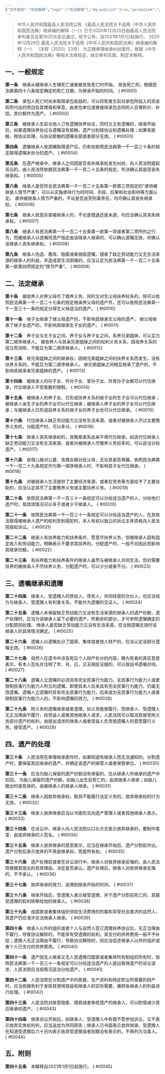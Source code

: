 ```yaml
---
{"文件类别":"司法解释","tags":["司法解释"],"dg-publish":true,"permalink":"/法条/司法解释/最高人民法院关于适用《中华人民共和国民法典》继承编的解释（一）/","dgPassFrontmatter":true,"created":"2024-07-03T17:30:27.154+08:00","updated":"2024-09-11T12:58:08.048+08:00"}
---
```


>中华人民共和国最高人民法院公告
《最高人民法院关于适用〈中华人民共和国民法典〉继承编的解释（一）》已于2020年12月25日由最高人民法院审判委员会第1825次会议通过，现予公布，自2021年1月1日起施行。
2020年12月29日
最高人民法院关于适用《中华人民共和国民法典》继承编的解释（一）
（法释〔2020〕23号）
为正确审理继承纠纷案件，根据《中华人民共和国民法典》等相关法律规定，结合审判实践，制定本解释。

## 一、一般规定

**第一条**　继承从被继承人生理死亡或者被宣告死亡时开始。
宣告死亡的，根据民法典第四十八条规定确定的死亡日期，为继承开始的时间。
{ #t0001}


**第二条**　承包人死亡时尚未取得承包收益的，可以将死者生前对承包所投入的资金和所付出的劳动及其增值和孳息，由发包单位或者接续承包合同的人合理折价、补偿。其价额作为遗产。
{ #t0002}


**第三条**　被继承人生前与他人订有遗赠扶养协议，同时又立有遗嘱的，继承开始后，如果遗赠扶养协议与遗嘱没有抵触，遗产分别按协议和遗嘱处理；如果有抵触，按协议处理，与协议抵触的遗嘱全部或者部分无效。
{ #t0003}


**第四条**　遗嘱继承人依遗嘱取得遗产后，仍有权依照民法典第一千一百三十条的规定取得遗嘱未处分的遗产。
{ #t0004}


**第五条**　在遗产继承中，继承人之间因是否丧失继承权发生纠纷，向人民法院提起诉讼的，由人民法院依据民法典第一千一百二十五条的规定，判决确认其是否丧失继承权。
{ #t0005}


**第六条**　继承人是否符合民法典第一千一百二十五条第一款第三项规定的“虐待被继承人情节严重”，可以从实施虐待行为的时间、手段、后果和社会影响等方面认定。
虐待被继承人情节严重的，不论是否追究刑事责任，均可确认其丧失继承权。
{ #t0006}


**第七条**　继承人故意杀害被继承人的，不论是既遂还是未遂，均应当确认其丧失继承权。
{ #t0007}


**第八条**　继承人有民法典第一千一百二十五条第一款第一项或者第二项所列之行为，而被继承人以遗嘱将遗产指定由该继承人继承的，可以确认遗嘱无效，并确认该继承人丧失继承权。
{ #t0008}


**第九条**　继承人伪造、篡改、隐匿或者销毁遗嘱，侵害了缺乏劳动能力又无生活来源的继承人的利益，并造成其生活困难的，应当认定为民法典第一千一百二十五条第一款第四项规定的“情节严重”。
{ #t0009}


## 二、法定继承

**第十条**　被收养人对养父母尽了赡养义务，同时又对生父母扶养较多的，除可以依照民法典第一千一百二十七条的规定继承养父母的遗产外，还可以依照民法典第一千一百三十一条的规定分得生父母适当的遗产。
{ #t0010}


**第十一条**　继子女继承了继父母遗产的，不影响其继承生父母的遗产。
继父母继承了继子女遗产的，不影响其继承生子女的遗产。
{ #t0011}


**第十二条**　养子女与生子女之间、养子女与养子女之间，系养兄弟姐妹，可以互为第二顺序继承人。
被收养人与其亲兄弟姐妹之间的权利义务关系，因收养关系的成立而消除，不能互为第二顺序继承人。
{ #t0012}


**第十三条**　继兄弟姐妹之间的继承权，因继兄弟姐妹之间的扶养关系而发生。没有扶养关系的，不能互为第二顺序继承人。
继兄弟姐妹之间相互继承了遗产的，不影响其继承亲兄弟姐妹的遗产。
{ #t0013}


**第十四条**　被继承人的孙子女、外孙子女、曾孙子女、外曾孙子女都可以代位继承，代位继承人不受辈数的限制。
{ #t0014}


**第十五条**　被继承人的养子女、已形成扶养关系的继子女的生子女可以代位继承；被继承人亲生子女的养子女可以代位继承；被继承人养子女的养子女可以代位继承；与被继承人已形成扶养关系的继子女的养子女也可以代位继承。
{ #t0015}


**第十六条**　代位继承人缺乏劳动能力又没有生活来源，或者对被继承人尽过主要赡养义务的，分配遗产时，可以多分。
{ #t0016}


**第十七条**　继承人丧失继承权的，其晚辈直系血亲不得代位继承。如该代位继承人缺乏劳动能力又没有生活来源，或者对被继承人尽赡养义务较多的，可以适当分给遗产。
{ #t0017}


**第十八条**　丧偶儿媳对公婆、丧偶女婿对岳父母，无论其是否再婚，依照民法典第一千一百二十九条规定作为第一顺序继承人时，不影响其子女代位继承。
{ #t0018}


**第十九条**　对被继承人生活提供了主要经济来源，或者在劳务等方面给予了主要扶助的，应当认定其尽了主要赡养义务或主要扶养义务。
{ #t0019}


**第二十条**　依照民法典第一千一百三十一条规定可以分给适当遗产的人，分给他们遗产时，按具体情况可以多于或者少于继承人。
{ #t0020}


**第二十一条**　依照民法典第一千一百三十一条规定可以分给适当遗产的人，在其依法取得被继承人遗产的权利受到侵犯时，本人有权以独立的诉讼主体资格向人民法院提起诉讼。
{ #t0021}


**第二十二条**　继承人有扶养能力和扶养条件，愿意尽扶养义务，但被继承人因有固定收入和劳动能力，明确表示不要求其扶养的，分配遗产时，一般不应因此而影响其继承份额。
{ #t0022}


**第二十三条**　有扶养能力和扶养条件的继承人虽然与被继承人共同生活，但对需要扶养的被继承人不尽扶养义务，分配遗产时，可以少分或者不分。
{ #t0023}


## 三、遗嘱继承和遗赠

**第二十四条**　继承人、受遗赠人的债权人、债务人，共同经营的合伙人，也应当视为与继承人、受遗赠人有利害关系，不能作为遗嘱的见证人。
{ #t0024}


**第二十五条**　遗嘱人未保留缺乏劳动能力又没有生活来源的继承人的遗产份额，遗产处理时，应当为该继承人留下必要的遗产，所剩余的部分，才可参照遗嘱确定的分配原则处理。
继承人是否缺乏劳动能力又没有生活来源，应当按遗嘱生效时该继承人的具体情况确定。
{ #t0025}


**第二十六条**　遗嘱人以遗嘱处分了国家、集体或者他人财产的，应当认定该部分遗嘱无效。
{ #t0026}


**第二十七条**　自然人在遗书中涉及死后个人财产处分的内容，确为死者的真实意思表示，有本人签名并注明了年、月、日，又无相反证据的，可以按自书遗嘱对待。
{ #t0027}


**第二十八条**　遗嘱人立遗嘱时必须具有完全民事行为能力。无民事行为能力人或者限制民事行为能力人所立的遗嘱，即使其本人后来具有完全民事行为能力，仍属无效遗嘱。遗嘱人立遗嘱时具有完全民事行为能力，后来成为无民事行为能力人或者限制民事行为能力人的，不影响遗嘱的效力。
{ #t0028}


**第二十九条**　附义务的遗嘱继承或者遗赠，如义务能够履行，而继承人、受遗赠人无正当理由不履行，经受益人或者其他继承人请求，人民法院可以取消其接受附义务部分遗产的权利，由提出请求的继承人或者受益人负责按遗嘱人的意愿履行义务，接受遗产。
{ #t0029}


## 四、遗产的处理

**第三十条**　人民法院在审理继承案件时，如果知道有继承人而无法通知的，分割遗产时，要保留其应继承的遗产，并确定该遗产的保管人或者保管单位。
{ #t0030}


**第三十一条**　应当为胎儿保留的遗产份额没有保留的，应从继承人所继承的遗产中扣回。
为胎儿保留的遗产份额，如胎儿出生后死亡的，由其继承人继承；如胎儿娩出时是死体的，由被继承人的继承人继承。
{ #t0031}


**第三十二条**　继承人因放弃继承权，致其不能履行法定义务的，放弃继承权的行为无效。
{ #t0032}


**第三十三条**　继承人放弃继承应当以书面形式向遗产管理人或者其他继承人表示。
{ #t0033}


**第三十四条**　在诉讼中，继承人向人民法院以口头方式表示放弃继承的，要制作笔录，由放弃继承的人签名。
{ #t0034}


**第三十五条**　继承人放弃继承的意思表示，应当在继承开始后、遗产分割前作出。遗产分割后表示放弃的不再是继承权，而是所有权。
{ #t0035}


**第三十六条**　遗产处理前或者在诉讼进行中，继承人对放弃继承反悔的，由人民法院根据其提出的具体理由，决定是否承认。遗产处理后，继承人对放弃继承反悔的，不予承认。
{ #t0036}


**第三十七条**　放弃继承的效力，追溯到继承开始的时间。
{ #t0037}


**第三十八条**　继承开始后，受遗赠人表示接受遗赠，并于遗产分割前死亡的，其接受遗赠的权利转移给他的继承人。
{ #t0038}


**第三十九条**　由国家或者集体组织供给生活费用的烈属和享受社会救济的自然人，其遗产仍应准许合法继承人继承。
{ #t0039}


**第四十条**　继承人以外的组织或者个人与自然人签订遗赠扶养协议后，无正当理由不履行，导致协议解除的，不能享有受遗赠的权利，其支付的供养费用一般不予补偿；遗赠人无正当理由不履行，导致协议解除的，则应当偿还继承人以外的组织或者个人已支付的供养费用。
{ #t0040}


**第四十一条**　遗产因无人继承又无人受遗赠归国家或者集体所有制组织所有时，按照民法典第一千一百三十一条规定可以分给适当遗产的人提出取得遗产的诉讼请求，人民法院应当视情况适当分给遗产。
{ #t0041}


**第四十二条**　人民法院在分割遗产中的房屋、生产资料和特定职业所需要的财产时，应当依据有利于发挥其使用效益和继承人的实际需要，兼顾各继承人的利益进行处理。
{ #t0042}


**第四十三条**　人民法院对故意隐匿、侵吞或者争抢遗产的继承人，可以酌情减少其应继承的遗产。
{ #t0043}


**第四十四条**　继承诉讼开始后，如继承人、受遗赠人中有既不愿参加诉讼，又不表示放弃实体权利的，应当追加为共同原告；继承人已书面表示放弃继承、受遗赠人在知道受遗赠后六十日内表示放弃受遗赠或者到期没有表示的，不再列为当事人。
{ #t0044}


## 五、附则

**第四十五条**　本解释自2021年1月1日起施行。
{ #t0045}
